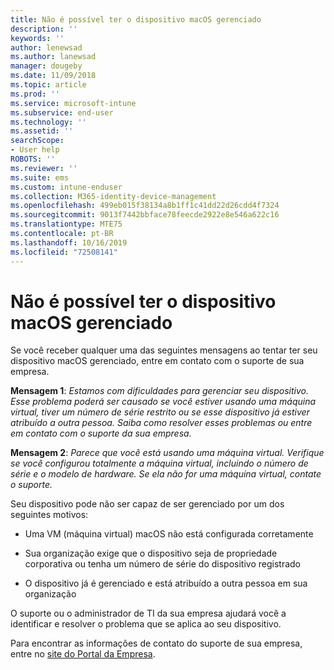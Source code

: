 ```yaml
---
title: Não é possível ter o dispositivo macOS gerenciado
description: ''
keywords: ''
author: lenewsad
ms.author: lanewsad
manager: dougeby
ms.date: 11/09/2018
ms.topic: article
ms.prod: ''
ms.service: microsoft-intune
ms.subservice: end-user
ms.technology: ''
ms.assetid: ''
searchScope:
- User help
ROBOTS: ''
ms.reviewer: ''
ms.suite: ems
ms.custom: intune-enduser
ms.collection: M365-identity-device-management
ms.openlocfilehash: 499eb015f38134a8b1ff1c41dd22d26cdd4f7324
ms.sourcegitcommit: 9013f7442bbface78feecde2922e8e546a622c16
ms.translationtype: MTE75
ms.contentlocale: pt-BR
ms.lasthandoff: 10/16/2019
ms.locfileid: "72508141"
---
```

# <a name="unable-to-get-macos-device-managed"></a>Não é possível ter o dispositivo macOS gerenciado

Se você receber qualquer uma das seguintes mensagens ao tentar ter seu dispositivo macOS gerenciado, entre em contato com o suporte de sua empresa.

**Mensagem 1**: *Estamos com dificuldades para gerenciar seu dispositivo. Esse problema poderá ser causado se você estiver usando uma máquina virtual, tiver um número de série restrito ou se esse dispositivo já estiver atribuído a outra pessoa. Saiba como resolver esses problemas ou entre em contato com o suporte da sua empresa.*

**Mensagem 2**: *Parece que você está usando uma máquina virtual. Verifique se você configurou totalmente a máquina virtual, incluindo o número de série e o modelo de hardware. Se ela não for uma máquina virtual, contate o suporte.*  

Seu dispositivo pode não ser capaz de ser gerenciado por um dos seguintes motivos: 

* Uma VM (máquina virtual) macOS não está configurada corretamente   

* Sua organização exige que o dispositivo seja de propriedade corporativa ou tenha um número de série do dispositivo registrado   

* O dispositivo já é gerenciado e está atribuído a outra pessoa em sua organização  

O suporte ou o administrador de TI da sua empresa ajudará você a identificar e resolver o problema que se aplica ao seu dispositivo.  

Para encontrar as informações de contato do suporte de sua empresa, entre no [site do Portal da Empresa](https://go.microsoft.com/fwlink/?linkid=2010980).
